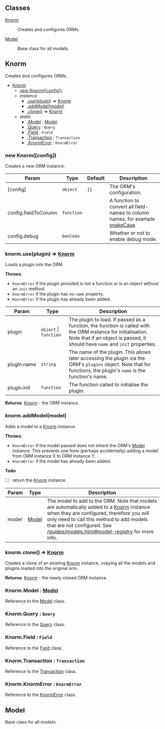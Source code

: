 ## Classes

<dl>
<dt><a href="#Knorm">Knorm</a></dt>
<dd><p>Creates and configures ORMs.</p>
</dd>
<dt><a href="#Model">Model</a></dt>
<dd><p>Base class for all models.</p>
</dd>
</dl>

<a name="Knorm"></a>

## Knorm
Creates and configures ORMs.


* [Knorm](#Knorm)
    * [new Knorm([config])](#new_Knorm_new)
    * _instance_
        * [.use(plugin)](#Knorm+use) ⇒ [Knorm](#Knorm)
        * [.addModel(model)](#Knorm+addModel)
        * [.clone()](#Knorm+clone) ⇒ [Knorm](#Knorm)
    * _static_
        * [.Model](#Knorm.Model) : [Model](#Model)
        * [.Query](#Knorm.Query) : `Query`
        * [.Field](#Knorm.Field) : `Field`
        * [.Transaction](#Knorm.Transaction) : `Transaction`
        * [.KnormError](#Knorm.KnormError) : `KnormError`

<a name="new_Knorm_new"></a>

### new Knorm([config])
Creates a new ORM instance.


| Param | Type | Default | Description |
| --- | --- | --- | --- |
| [config] | `object` | <code>{}</code> | The ORM's configuration. |
| config.fieldToColumn | `function` |  | A function to convert all field-names  to column names, for example [snakeCase](https://lodash.com/docs/4.17.10#snakeCase). |
| config.debug | `boolean` |  | Whether or not to enable debug mode. |

<a name="Knorm+use"></a>

### knorm.use(plugin) ⇒ [Knorm](#Knorm)
Loads a plugin into the ORM.

**Throws**:

- `KnormError` if the plugin provided is not a function or is an
object without an `init` method.
- `KnormError` if the plugin has no `name` property.
- `KnormError` if the plugin has already been added.


| Param | Type | Description |
| --- | --- | --- |
| plugin | `object` \| `function` | The plugin to load. If passed as a function,  the function is called with the ORM instance for initialisation. Note that if an object is passed, it should have `name` and `init` properties. |
| plugin.name | `string` | The name of the plugin. This allows later accessing the plugin via the ORM's `plugins` object. Note that for functions, the plugin's `name` is the function's name. |
| plugin.init | `function` | The function called to initialise the plugin. |

**Returns**: [Knorm](#Knorm) - the ORM instance.  
<a name="Knorm+addModel"></a>

### knorm.addModel(model)
Adds a model to a [Knorm](#Knorm) instance.

**Throws**:

- `KnormError` if the model passed does not inherit the ORM's
[Model](#Model) instance. This prevents one from (perhaps accidentally)
adding a model from ORM instance X to ORM instance Y.
- `KnormError` if the model has already been added.

**Todo**

- [ ] return the [Knorm](#Knorm) instance.


| Param | Type | Description |
| --- | --- | --- |
| model | [Model](#Model) | The model to add to the ORM. Note that models are automatically added to a [Knorm](#Knorm) instance when they are configured, therefore you will only need to call this method to add models that are not configured. See [/guides/models.html#model-registry](/guides/models.html#model-registry) for more info. |

<a name="Knorm+clone"></a>

### knorm.clone() ⇒ [Knorm](#Knorm)
Creates a clone of an existing [Knorm](#Knorm) instance, copying all the
models and plugins loaded into the original orm.

**Returns**: [Knorm](#Knorm) - the newly cloned ORM instance.  
<a name="Knorm.Model"></a>

### Knorm.Model : [Model](#Model)
Reference to the [Model](#Model) class.

<a name="Knorm.Query"></a>

### Knorm.Query : `Query`
Reference to the [Query](Query) class.

<a name="Knorm.Field"></a>

### Knorm.Field : `Field`
Reference to the [Field](Field) class.

<a name="Knorm.Transaction"></a>

### Knorm.Transaction : `Transaction`
Reference to the [Transaction](Transaction) class.

<a name="Knorm.KnormError"></a>

### Knorm.KnormError : `KnormError`
Reference to the [KnormError](KnormError) class.

<a name="Model"></a>

## Model
Base class for all models.

